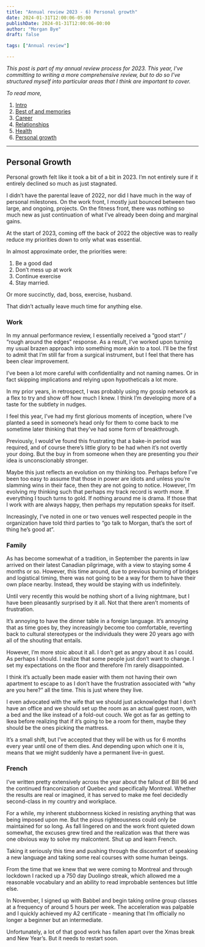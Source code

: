 ```yaml
---
title: "Annual review 2023 - 6) Personal growth"
date: 2024-01-31T12:00:06-05:00
publishDate: 2024-01-31T12:00:06-00:00
author: "Morgan Bye"
draft: false

tags: ["Annual review"]

---
```


_This post is part of my annual review process for 2023. This year, I've committing to writing a more comprehensive review, but to do so I've structured myself into particular areas that I think are important to cover._

_To read more,_

1. [Intro](https://morganbye.com/posts/20240131_2/)
2. [Best of and memories](https://morganbye.com/posts/20240131_2/)
3. [Career](https://morganbye.com/posts/20240131_3/)
4. [Relationships](https://morganbye.com/posts/20240131_4/)
5. [Health](https://morganbye.com/posts/20240131_5/)
6. [Personal growth](https://morganbye.com/posts/20240131_6/)

---

## Personal Growth

Personal growth felt like it took a bit of a bit in 2023. I’m not entirely sure if it entirely declined so much as just stagnated.

I didn’t have the parental leave of 2022, nor did I have much in the way of personal milestones. On the work front, I mostly just bounced between two large, and ongoing, projects. On the fitness front, there was nothing so much new as just continuation of what I’ve already been doing and marginal gains.

At the start of 2023, coming off the back of 2022 the objective was to really reduce my priorities down to only what was essential.

In almost approximate order, the priorities were:

1. Be a good dad
2. Don’t mess up at work
3. Continue exercise
4. Stay married.

Or more succinctly, dad, boss, exercise, husband.

That didn’t actually leave much time for anything else.

### Work

In my annual performance review, I essentially received a “good start” / “rough around the edges” response. As a result, I’ve worked upon turning my usual brazen approach into something more akin to a tool. I’ll be the first to admit that I’m still far from a surgical instrument, but I feel that there has been clear improvement.

I’ve been a lot more careful with confidentiality and not naming names. Or in fact skipping implications and relying upon hypotheticals a lot more.

In my prior years, in retrospect, I was probably using my gossip network as a flex to try and show off how much I knew. I think I’m developing more of a taste for the subtlety in nudges.

I feel this year, I’ve had my first glorious moments of inception, where I’ve planted a seed in someone’s head only for them to come back to me sometime later thinking that they’ve had some form of breakthrough.

Previously, I would’ve found this frustrating that a bake-in period was required, and of course there’s little glory to be had when it’s not overtly your doing. But the buy in from someone when they are presenting you _their_ idea is unconscionably stronger.

Maybe this just reflects an evolution on my thinking too. Perhaps before I’ve been too easy to assume that those in power are idiots and unless you’re slamming wins in their face, then they are not going to notice. However, I’m evolving my thinking such that perhaps my track record is worth more. If everything I touch turns to gold. If nothing around me is drama. If those that I work with are always happy, then perhaps my reputation speaks for itself.

Increasingly, I’ve noted in one or two venues well respected people in the organization have told third parties to “go talk to Morgan, that’s the sort of thing he’s good at”.

### Family

As has become somewhat of a tradition, in September the parents in law arrived on their latest Canadian pilgrimage, with a view to staying some 4 months or so. However, this time around, due to previous burning of bridges and logistical timing, there was not going to be a way for them to have their own place nearby. Instead, they would be staying with us indefinitely.

Until very recently this would be nothing short of a living nightmare, but I have been pleasantly surprised by it all. Not that there aren’t moments of frustration.

It’s annoying to have the dinner table in a foreign language. It’s annoying that as time goes by, they increasingly become too comfortable, reverting back to cultural stereotypes or the individuals they were 20 years ago with all of the shouting that entails.

However, I’m more stoic about it all. I don’t get as angry about it as I could. As perhaps I should. I realize that some people just don’t want to change. I set my expectations on the floor and therefore I’m rarely disappointed.

I think it’s actually been made easier with them not having their own apartment to escape to as I don’t have the frustration associated with “why are you here?” all the time. This is just where they live.

I even advocated with the wife that we should just acknowledge that I don’t have an office and we should set up the room as an actual guest room, with a bed and the like instead of a fold-out couch. We got as far as getting to Ikea before realizing that if it’s going to be a room for them, maybe they should be the ones picking the mattress.

It’s a small shift, but I’ve accepted that they will be with us for 6 months every year until one of them dies. And depending upon which one it is, means that we might suddenly have a permanent live-in guest.

### French

I’ve written pretty extensively across the year about the fallout of Bill 96 and the continued franconization of Quebec and specifically Montreal. Whether the results are real or imagined, it has served to make me feel decidedly second-class in my country and workplace.

For a while, my inherent stubbornness kicked in resisting anything that was being imposed upon me. But the pious righteousness could only be maintained for so long. As fall lingered on and the work front quieted down somewhat, the excuses grew tired and the realization was that there was one obvious way to solve my malcontent. Shut up and learn French.

Taking it seriously this time and pushing through the discomfort of speaking a new language and taking some real courses with some human beings.

From the time that we knew that we were coming to Montreal and through lockdown I racked up a 750 day Duolingo streak, which allowed me a reasonable vocabulary and an ability to read improbable sentences but little else.

In November, I signed up with Babbel and begin taking online group classes at a frequency of around 5 hours per week. The acceleration was palpable and I quickly achieved my A2 certificate - meaning that I’m officially no longer a beginner but an intermediate.

Unfortunately, a lot of that good work has fallen apart over the Xmas break and New Year’s. But it needs to restart soon.
